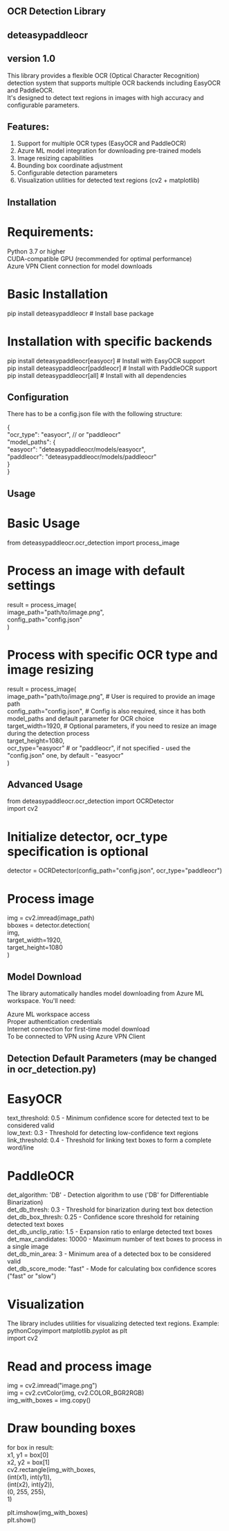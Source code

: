 ## OCR Detection Library 
## deteasypaddleocr 
## version 1.0

This library provides a flexible OCR (Optical Character Recognition) detection system that supports multiple OCR backends including EasyOCR and PaddleOCR.  
It's designed to detect text regions in images with high accuracy and configurable parameters.

## Features:

1. Support for multiple OCR types (EasyOCR and PaddleOCR)
2. Azure ML model integration for downloading pre-trained models
3. Image resizing capabilities
4. Bounding box coordinate adjustment
5. Configurable detection parameters
6. Visualization utilities for detected text regions (cv2 + matplotlib)


## Installation

# Requirements:  
Python 3.7 or higher  
CUDA-compatible GPU (recommended for optimal performance)  
Azure VPN Client connection for model downloads  

# Basic Installation

pip install deteasypaddleocr  # Install base package  

# Installation with specific backends

pip install deteasypaddleocr[easyocr]    # Install with EasyOCR support  
pip install deteasypaddleocr[paddleocr]  # Install with PaddleOCR support  
pip install deteasypaddleocr[all]        # Install with all dependencies  


## Configuration

There has to be a config.json file with the following structure:  

{  
    "ocr_type": "easyocr",  // or "paddleocr"  
    "model_paths": {  
        "easyocr": "deteasypaddleocr/models/easyocr",  
        "paddleocr": "deteasypaddleocr/models/paddleocr"  
    }  
}  


## Usage

# Basic Usage

from deteasypaddleocr.ocr_detection import process_image  

# Process an image with default settings
result = process_image(  
    image_path="path/to/image.png",  
    config_path="config.json"  
)  

# Process with specific OCR type and image resizing
result = process_image(  
    image_path="path/to/image.png", # User is required to provide an image path  
    config_path="config.json", # Config is also required, since it has both model_paths and default parameter for OCR choice  
    target_width=1920, # Optional parameters, if you need to resize an image during the detection process  
    target_height=1080,  
    ocr_type="easyocr"  # or "paddleocr", if not specified - used the "config.json" one, by default - "easyocr"  
)  


## Advanced Usage

from deteasypaddleocr.ocr_detection import OCRDetector  
import cv2  

# Initialize detector, ocr_type specification is optional
detector = OCRDetector(config_path="config.json", ocr_type="paddleocr")  

# Process image
img = cv2.imread(image_path)  
bboxes = detector.detection(  
    img,  
    target_width=1920,  
    target_height=1080  
)  


## Model Download

The library automatically handles model downloading from Azure ML workspace. You'll need:  

Azure ML workspace access  
Proper authentication credentials  
Internet connection for first-time model download  
To be connected to VPN using Azure VPN Client  


## Detection Default Parameters (may be changed in ocr_detection.py)

# EasyOCR

text_threshold: 0.5 - Minimum confidence score for detected text to be considered valid  
low_text: 0.3 - Threshold for detecting low-confidence text regions  
link_threshold: 0.4 - Threshold for linking text boxes to form a complete word/line  

# PaddleOCR

det_algorithm: 'DB' - Detection algorithm to use ('DB' for Differentiable Binarization)  
det_db_thresh: 0.3 - Threshold for binarization during text box detection  
det_db_box_thresh: 0.25 - Confidence score threshold for retaining detected text boxes  
det_db_unclip_ratio: 1.5 - Expansion ratio to enlarge detected text boxes  
det_max_candidates: 10000 - Maximum number of text boxes to process in a single image  
det_db_min_area: 3 - Minimum area of a detected box to be considered valid  
det_db_score_mode: "fast" - Mode for calculating box confidence scores ("fast" or "slow")  


# Visualization

The library includes utilities for visualizing detected text regions. Example:  
pythonCopyimport matplotlib.pyplot as plt  
import cv2  

# Read and process image
img = cv2.imread("image.png")  
img = cv2.cvtColor(img, cv2.COLOR_BGR2RGB)  
img_with_boxes = img.copy()  

# Draw bounding boxes
for box in result:  
    x1, y1 = box[0]  
    x2, y2 = box[1]  
    cv2.rectangle(img_with_boxes,  
                 (int(x1), int(y1)),  
                 (int(x2), int(y2)),  
                 (0, 255, 255),  
                 1)  

plt.imshow(img_with_boxes)  
plt.show()  
